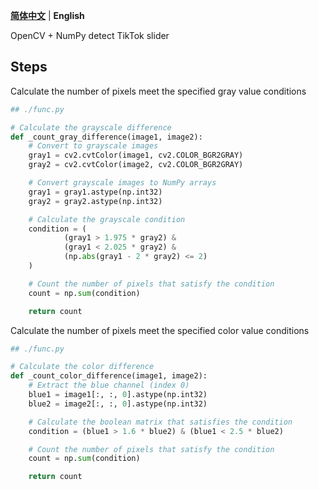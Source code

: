 **[简体中文](README.md)** | **English**

OpenCV + NumPy detect TikTok slider

## Steps

Calculate the number of pixels meet the specified gray value conditions

```python
## ./func.py

# Calculate the grayscale difference
def _count_gray_difference(image1, image2):
    # Convert to grayscale images
    gray1 = cv2.cvtColor(image1, cv2.COLOR_BGR2GRAY)
    gray2 = cv2.cvtColor(image2, cv2.COLOR_BGR2GRAY)

    # Convert grayscale images to NumPy arrays
    gray1 = gray1.astype(np.int32)
    gray2 = gray2.astype(np.int32)

    # Calculate the grayscale condition
    condition = (
            (gray1 > 1.975 * gray2) &
            (gray1 < 2.025 * gray2) &
            (np.abs(gray1 - 2 * gray2) <= 2)
    )

    # Count the number of pixels that satisfy the condition
    count = np.sum(condition)

    return count

```

Calculate the number of pixels meet the specified color value conditions

```python
## ./func.py

# Calculate the color difference
def _count_color_difference(image1, image2):
    # Extract the blue channel (index 0)
    blue1 = image1[:, :, 0].astype(np.int32)
    blue2 = image2[:, :, 0].astype(np.int32)

    # Calculate the boolean matrix that satisfies the condition
    condition = (blue1 > 1.6 * blue2) & (blue1 < 2.5 * blue2)

    # Count the number of pixels that satisfy the condition
    count = np.sum(condition)

    return count

```

